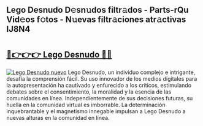 ## Lego Desnudo D𝚎sn𝚞dos filtr𝚊dos - Parts-rQu Vid𝚎os f𝚘tos - N𝚞evas filtr𝚊ciones atr𝚊ctivas IJ8N4

# <h2><a href="http://mb30r8.tromn.icu/?c=Lego+Desnudo">🔗👉👉👉 Lego Desnudo 🔗🔗</a></h2>

[![Lego Desnudo nuevo](https://i.imgur.com/pEAQMta.gif)](http://mb30r8.tromn.icu/?c=Lego+Desnudo)
Lego Desnudo, un individuo complejo e intrigante, desafía la comprensión fácil. Su uso innovador de los medios digitales para la autopresentación ha cautivado y enfurecido a los críticos, estimulando debates sobre el consentimiento, la moralidad y la esencia de las comunidades en línea. Independientemente de sus decisiones futuras, su huella en la comunidad virtual es imborrable. La determinación inquebrantable y el magnetismo innegable impulsan a Lego Desnudo a nuevas alturas en la comunidad en línea.

